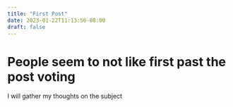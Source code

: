 ```yaml
---
title: "First Post"
date: 2023-01-22T11:13:50-08:00
draft: false
---
```

# People seem to not like first past the post voting

I will gather my thoughts on the subject
